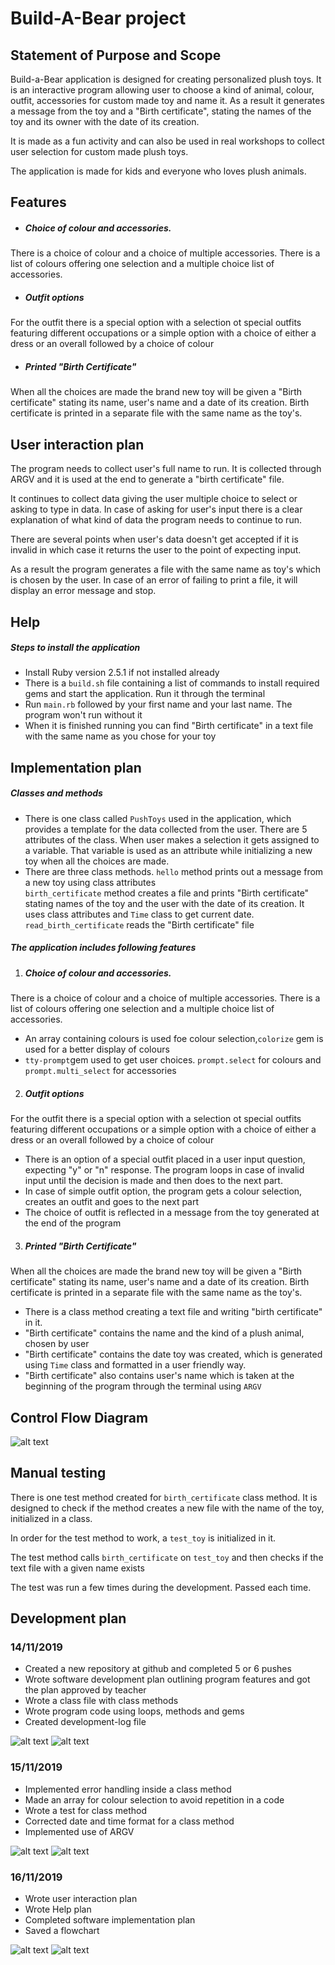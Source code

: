 # Build-A-Bear project 
## Statement of Purpose and Scope

Build-a-Bear application is designed for creating personalized plush toys. It is an interactive program allowing user to choose a kind of animal, colour, outfit, accessories for custom made toy and name it. As a result it generates a message from the toy and a "Birth certificate", stating the names of the toy and its owner with the date of its creation.

It is made as a fun activity and can also be used in real workshops to collect user selection for custom made plush toys.

The application is made for kids and everyone who loves plush animals.

## Features

* ##### Choice of colour and accessories. 
There is a choice of colour and a choice of multiple accessories. There is a list of colours offering one selection and a multiple  choice list of accessories.
* ##### Outfit options
For the outfit there is a special option with a selection ot special outfits featuring different occupations or a simple option with a choice of either a dress or an overall followed by a choice of colour
* ##### Printed "Birth Certificate"
When all the choices are made the brand new toy will be given a "Birth certificate" stating its name, user's name and a date of its creation. Birth certificate is printed in a separate file with the same name as the toy's.

## User interaction plan

The program needs to collect user's full name to run. It is collected through ARGV and it is used at the end to generate a "birth certificate" file.

It continues to collect data giving the user multiple choice to select or asking to type in data. In case of asking for user's input there is a clear explanation of what kind of data the program needs to continue to run.

There are several points when user's data doesn't get accepted if it is invalid in which case it returns the user to the point of expecting input. 

As a result the program generates a file with the same name as toy's which is chosen by the user. In case of an error of failing to print a file, it will display an error message and stop.

## Help

##### Steps to install the application

* Install Ruby version 2.5.1 if not installed already
* There is a `build.sh` file containing a list of commands to install required gems and start the application. Run it through the terminal
* Run `main.rb` followed by your first name and your last name. The program won't run without it
* When it is finished running you can find "Birth certificate" in a text file with the same name as you chose for your toy

## Implementation plan

##### Classes and methods

* There is one class called `PushToys` used in the application, which provides a template for the data collected from the user. There are 5 attributes of the class.
When user makes a selection it gets assigned to a variable. That variable is used as an attribute while initializing a new toy when all the choices are made.
* There are three class methods.
`hello` method prints out a message from a new toy using class attributes  
`birth_certificate` method creates a file and prints "Birth certificate" stating names of the toy and the user with the date of its creation. It uses class attributes and `Time` class to get current date.
`read_birth_certificate` reads the "Birth certificate" file 

##### The application includes following features
1. ##### Choice of colour and accessories. 
There is a choice of colour and a choice of multiple accessories. There is a list of colours offering one selection and a multiple  choice list of accessories.
* An array containing colours is used foe colour selection,`colorize` gem is used for a better display of colours
* `tty-prompt`gem used to get user choices.
`prompt.select` for colours and `prompt.multi_select` for accessories
    
2. ##### Outfit options
For the outfit there is a special option with a selection ot special outfits featuring different occupations or a simple option with a choice of either a dress or an overall followed by a choice of colour
* There is an option of a special outfit placed in a user input question, expecting "y" or "n" response. The program loops in case of invalid input until the decision is made and then does to the next part.
* In case of simple outfit option, the program gets a colour selection, creates an outfit and goes to the next part
* The choice of outfit is reflected in a message from the toy generated at the end of the program 

3. ##### Printed "Birth Certificate"
When all the choices are made the brand new toy will be given a "Birth certificate" stating its name, user's name and a date of its creation. Birth certificate is printed in a separate file with the same name as the toy's.
* There is a class method creating a text file and writing "birth certificate" in it.
* "Birth certificate" contains the name and the kind of a plush animal, chosen by user
* "Birth certificate" contains the date toy was created, which is generated using `Time` class and formatted in a user friendly way.
* "Birth certificate" also contains user's name which is taken at the beginning of the program through the terminal using `ARGV`

## Control Flow Diagram

![alt text](./Build-a-Bear-flowchart-png.png)

## Manual testing

There is one test method created for `birth_certificate` class method. 
It is designed to check if the method creates a new file with the name of the toy, initialized in a class.

In order for the test method to work, a `test_toy` is initialized in it. 

The test method calls `birth_certificate` on `test_toy` and then checks if the text file with a given name exists

The test was run a few times during the development. Passed each time.

## Development plan

### 14/11/2019

* Created a new repository at github and completed 5 or 6 pushes
* Wrote software development plan outlining program features and got the plan approved by teacher
* Wrote a class file with class methods
* Wrote program code using loops, methods and gems
* Created development-log file

![alt text](./13.11.2019.png)
![alt text](./14.11.2019(2).png)

### 15/11/2019

* Implemented error handling inside a class method
* Made an array for colour selection to avoid repetition in a code
* Wrote a test for class method
* Corrected date and time format for a class method
* Implemented use of ARGV 

![alt text](./15.11.2019(2).png)
![alt text](./15.11.2019(3).png)

### 16/11/2019

* Wrote user interaction plan
* Wrote Help plan 
* Completed software implementation plan
* Saved a flowchart

![alt text](./16.11.2019(1).png)
![alt text](./16.11.2019(3).png)